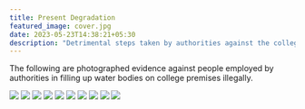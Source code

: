 ```yaml
---
title: Present Degradation
featured_image: cover.jpg
date: 2023-05-23T14:38:21+05:30
description: "Detrimental steps taken by authorities against the college's welfare"
---
```


The following are photographed evidence against people employed by authorities in filling up water bodies on college premises illegally.

![](/degradation/001.jpg)
![](/degradation/002.jpg)
![](/degradation/003.jpg)
![](/degradation/004.jpg)
![](/degradation/005.jpg)
![](/degradation/006.jpg)
![](/degradation/007.jpg)
![](/degradation/008.jpg)
![](/degradation/009.jpg)
![](/degradation/010.jpg)
